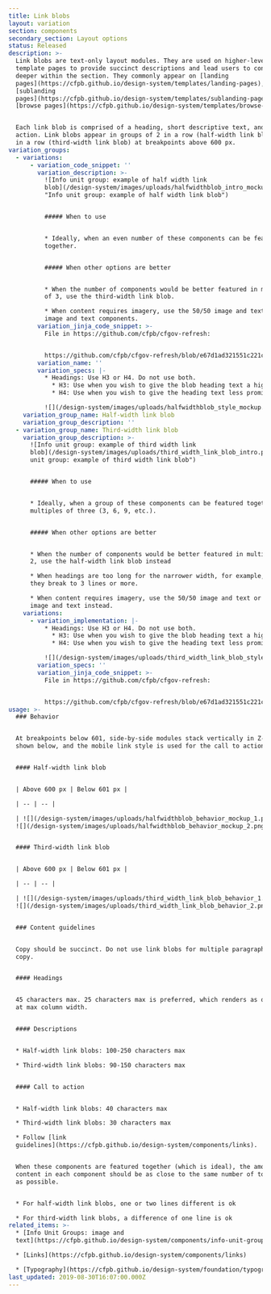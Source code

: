 ```yaml
---
title: Link blobs
layout: variation
section: components
secondary_section: Layout options
status: Released
description: >-
  Link blobs are text-only layout modules. They are used on higher-level
  template pages to provide succinct descriptions and lead users to content
  deeper within the section. They commonly appear on [landing
  pages](https://cfpb.github.io/design-system/templates/landing-pages),
  [sublanding
  pages](https://cfpb.github.io/design-system/templates/sublanding-pages), and
  [browse pages](https://cfpb.github.io/design-system/templates/browse-pages).


  Each link blob is comprised of a heading, short descriptive text, and call to
  action. Link blobs appear in groups of 2 in a row (half-width link blob) or 3
  in a row (third-width link blob) at breakpoints above 600 px.  
variation_groups:
  - variations:
      - variation_code_snippet: ''
        variation_description: >-
          ![Info unit group: example of half width link
          blob](/design-system/images/uploads/halfwidthblob_intro_mockup.png
          "Info unit group: example of half width link blob")


          ##### When to use


          * Ideally, when an even number of these components can be featured
          together.


          ##### When other options are better


          * When the number of components would be better featured in multiples
          of 3, use the third-width link blob. 

          * When content requires imagery, use the 50/50 image and text or 25/75
          image and text components.
        variation_jinja_code_snippet: >-
          File in https://github.com/cfpb/cfgov-refresh:


          https://github.com/cfpb/cfgov-refresh/blob/e67d1ad321551c221c01eaa62589dfdd1177d1dc/cfgov/jinja2/v1/_includes/organisms/half-width-link-blob-group.html
        variation_name: ''
        variation_specs: |-
          * Headings: Use H3 or H4. Do not use both.
            * H3: Use when you wish to give the blob heading text a higher level of prominence within the page hierarchy. Avoid using H3 when it will cause the heading to break to 3 lines or more.
            * H4: Use when you wish to give the heading text less prominence within the page hierarchy or when the blob set follows an H3 heading. When you select the H4 you have the option of including a minicon to the left of the heading.

          ![](/design-system/images/uploads/halfwidthblob_style_mockup.png)
    variation_group_name: Half-width link blob
    variation_group_description: ''
  - variation_group_name: Third-width link blob
    variation_group_description: >-
      ![Info unit group: example of third width link
      blob](/design-system/images/uploads/third_width_link_blob_intro.png "Info
      unit group: example of third width link blob")


      ##### When to use


      * Ideally, when a group of these components can be featured together in
      multiples of three (3, 6, 9, etc.).


      ##### When other options are better


      * When the number of components would be better featured in multiples of
      2, use the half-width link blob instead

      * When headings are too long for the narrower width, for example, when
      they break to 3 lines or more.

      * When content requires imagery, use the 50/50 image and text or the 25/75
      image and text instead.
    variations:
      - variation_implementation: |-
          * Headings: Use H3 or H4. Do not use both.
            * H3: Use when you wish to give the blob heading text a higher level of prominence within the page hierarchy. Avoid using H3 when it will cause the heading to break to 3 lines or more.
            * H4: Use when you wish to give the heading text less prominence within the page hierarchy or when the blob set follows an H3 heading. When you select the H4 you have the option of including a minicon to the left of the heading.

          ![](/design-system/images/uploads/third_width_link_blob_style.png)
        variation_specs: ''
        variation_jinja_code_snippet: >-
          File in https://github.com/cfpb/cfgov-refresh:


          https://github.com/cfpb/cfgov-refresh/blob/e67d1ad321551c221c01eaa62589dfdd1177d1dc/cfgov/jinja2/v1/_includes/organisms/third-width-link-blob-group.html
usage: >-
  ### Behavior


  At breakpoints below 601, side-by-side modules stack vertically in Z-order as
  shown below, and the mobile link style is used for the call to action link(s)


  #### Half-width link blob


  | Above 600 px | Below 601 px |

  | -- | -- | 

  | ![](/design-system/images/uploads/halfwidthblob_behavior_mockup_1.png) |
  ![](/design-system/images/uploads/halfwidthblob_behavior_mockup_2.png) |


  #### Third-width link blob


  | Above 600 px | Below 601 px |

  | -- | -- | 

  | ![](/design-system/images/uploads/third_width_link_blob_behavior_1.png) |
  ![](/design-system/images/uploads/third_width_link_blob_behavior_2.png) |


  ### Content guidelines


  Copy should be succinct. Do not use link blobs for multiple paragraphs of
  copy. 


  #### Headings


  45 characters max. 25 characters max is preferred, which renders as one line
  at max column width.


  #### Descriptions


  * Half-width link blobs: 100-250 characters max

  * Third-width link blobs: 90-150 characters max


  #### Call to action


  * Half-width link blobs: 40 characters max

  * Third-width link blobs: 30 characters max

  * Follow [link
  guidelines](https://cfpb.github.io/design-system/components/links).


  When these components are featured together (which is ideal), the amount of
  content in each component should be as close to the same number of total lines
  as possible.


  * For half-width link blobs, one or two lines different is ok

  * For third-width link blobs, a difference of one line is ok
related_items: >-
  * [Info Unit Groups: image and
  text](https://cfpb.github.io/design-system/components/info-unit-groups-image-and-text)

  * [Links](https://cfpb.github.io/design-system/components/links)

  * [Typography](https://cfpb.github.io/design-system/foundation/typography)
last_updated: 2019-08-30T16:07:00.000Z
---
```

